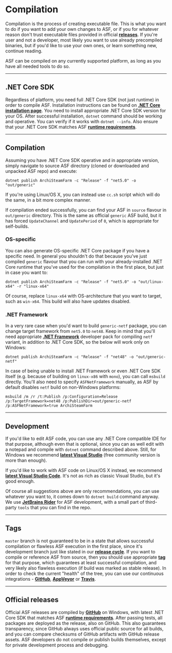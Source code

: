# Compilation

Compilation is the process of creating executable file. This is what you want to do if you want to add your own changes to ASF, or if you for whatever reason don't trust executable files provided in official **[releases](https://github.com/JustArchiNET/ArchiSteamFarm/releases)**. If you're user and not a developer, most likely you want to use already precompiled binaries, but if you'd like to use your own ones, or learn something new, continue reading.

ASF can be compiled on any currently supported platform, as long as you have all needed tools to do so.

---

## .NET Core SDK

Regardless of platform, you need full .NET Core SDK (not just runtime) in order to compile ASF. Installation instructions can be found on **[.NET Core installation page](https://dotnet.microsoft.com/download)**. You need to install appropriate .NET Core SDK version for your OS. After successful installation, `dotnet` command should be working and operative. You can verify if it works with `dotnet --info`. Also ensure that your .NET Core SDK matches ASF **[runtime requirements](https://github.com/JustArchiNET/ArchiSteamFarm/wiki/Compatibility#runtime-requirements)**.

---

## Compilation

Assuming you have .NET Core SDK operative and in appropriate version, simply navigate to source ASF directory (cloned or downloaded and unpacked ASF repo) and execute:

```shell
dotnet publish ArchiSteamFarm -c "Release" -f "net5.0" -o "out/generic"
```

If you're using Linux/OS X, you can instead use `cc.sh` script which will do the same, in a bit more complex manner.

If compilation ended successfully, you can find your ASF in `source` flavour in `out/generic` directory. This is the same as official `generic` ASF build, but it has forced `UpdateChannel` and `UpdatePeriod` of `0`, which is appropriate for self-builds.

### OS-specific

You can also generate OS-specific .NET Core package if you have a specific need. In general you shouldn't do that because you've just compiled `generic` flavour that you can run with your already-installed .NET Core runtime that you've used for the compilation in the first place, but just in case you want to:

```shell
dotnet publish ArchiSteamFarm -c "Release" -f "net5.0" -o "out/linux-x64" -r "linux-x64"
```

Of course, replace `linux-x64` with OS-architecture that you want to target, such as `win-x64`. This build will also have updates disabled.

### .NET Framework

In a very rare case when you'd want to build `generic-netf` package, you can change target framework from `net5.0` to `net48`. Keep in mind that you'll need appropriate **[.NET Framework](https://dotnet.microsoft.com/download/visual-studio-sdks)** developer pack for compiling `netf` variant, in addition to .NET Core SDK, so the below will work only on Windows:

```shell
dotnet publish ArchiSteamFarm -c "Release" -f "net48" -o "out/generic-netf"
```

In case of being unable to install .NET Framework or even .NET Core SDK itself (e.g. because of building on `linux-x86` with `mono`), you can call `msbuild` directly. You'll also need to specify `ASFNetFramework` manually, as ASF by default disables `netf` build on non-Windows platforms:

```shell
msbuild /m /r /t:Publish /p:Configuration=Release /p:TargetFramework=net48 /p:PublishDir=out/generic-netf /p:ASFNetFramework=true ArchiSteamFarm
```

---

## Development

If you'd like to edit ASF code, you can use any .NET Core compatible IDE for that purpose, although even that is optional, since you can as well edit with a notepad and compile with `dotnet` command described above. Still, for Windows we recommend **[latest Visual Studio](https://visualstudio.microsoft.com/downloads)** (free community version is more than enough).

If you'd like to work with ASF code on Linux/OS X instead, we recommend **[latest Visual Studio Code](https://code.visualstudio.com/download)**. It's not as rich as classic Visual Studio, but it's good enough.

Of course all suggestions above are only recommendations, you can use whatever you want to, it comes down to `dotnet build` command anyway. We use **[JetBrains Rider](https://www.jetbrains.com/rider)** for ASF development, with a small part of third-party `tools` that you can find in the repo.

---

## Tags

`master` branch is not guaranteed to be in a state that allows successful compilation or flawless ASF execution in the first place, since it's development branch just like stated in our **[release cycle](https://github.com/JustArchiNET/ArchiSteamFarm/wiki/Release-cycle)**. If you want to compile or reference ASF from source, then you should use appropriate **[tag](https://github.com/JustArchiNET/ArchiSteamFarm/tags)** for that purpose, which guarantees at least successful compilation, and very likely also flawless execution (if build was marked as stable release). In order to check the current "health" of the tree, you can use our continuous integrations - **[GitHub](https://github.com/JustArchiNET/ArchiSteamFarm/actions)**, **[AppVeyor](https://ci.appveyor.com/project/JustArchi/ArchiSteamFarm)** or **[Travis](https://travis-ci.com/JustArchiNET/ArchiSteamFarm)**.

---

## Official releases

Official ASF releases are compiled by **[GitHub](https://github.com/JustArchiNET/ArchiSteamFarm/actions)** on Windows, with latest .NET Core SDK that matches ASF **[runtime requirements](https://github.com/JustArchiNET/ArchiSteamFarm/wiki/Compatibility#runtime-requirements)**. After passing tests, all packages are deployed as the release, also on GitHub. This also guarantees transparency, since GitHub always uses official public source for all builds, and you can compare checksums of GitHub artifacts with GitHub release assets. ASF developers do not compile or publish builds themselves, except for private development process and debugging.